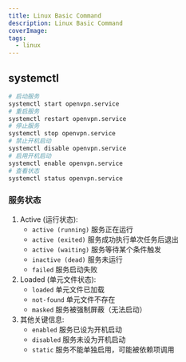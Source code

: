 ```yaml
---
title: Linux Basic Command
description: Linux Basic Command
coverImage: 
tags:
  - linux
---
```


## systemctl

```sh
# 启动服务 
systemctl start openvpn.service 
# 重启服务 
systemctl restart openvpn.service 
# 停止服务 
systemctl stop openvpn.service 
# 禁止开机启动 
systemctl disable openvpn.service 
# 启用开机启动 
systemctl enable openvpn.service
# 查看状态
systemctl status openvpn.service
```

### 服务状态

1. Active (运行状态):
   - `active (running)` 服务正在运行
   - `active (exited)` 服务成功执行单次任务后退出
   - `active (waiting)` 服务等待某个条件触发
   - `inactive (dead)` 服务未运行
   - `failed` 服务启动失败
1. Loaded (单元文件状态):
   - `loaded` 单元文件已加载
   - `not-found` 单元文件不存在
   - `masked` 服务被强制屏蔽（无法启动）
1. 其他关键信息:
   - `enabled` 服务已设为开机启动
   - `disabled` 服务未设为开机启动
   - `static` 服务不能单独启用，可能被依赖项调用